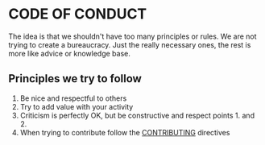 # CODE OF CONDUCT

The idea is that we shouldn't have too many principles or rules. We are not trying to create a bureaucracy. Just the really necessary ones, the rest is more like advice or knowledge base. 

## Principles we try to follow

1. Be nice and respectful to others
2. Try to add value with your activity
3. Criticism is perfectly OK, but be constructive and respect points 1. and 2.
4. When trying to contribute follow the [CONTRIBUTING](CONTRIBUTING.md) directives
